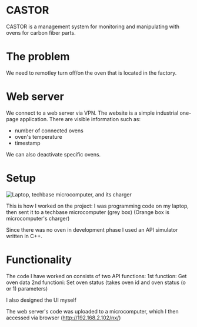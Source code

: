 # CASTOR

CASTOR is a management system for monitoring and manipulating with ovens for carbon fiber parts.

# The problem

We need to remotley turn off/on the oven that is located in the factory.

# Web server

We connect to a web server via VPN. The website is a simple industrial one-page application.
There are visible information such as:
- number of connected ovens
- oven's temperature
- timestamp

We can also deactivate specific ovens.

# Setup

![Laptop, techbase microcomputer, and its charger](/images/setup.png)

This is how I worked on the project: I was programming code on my laptop, then sent it to a techbase microcomputer (grey box)
(Orange box is microcomputer's charger)

Since there was no oven in development phase I used an API simulator written in C++.

# Functionality

The code I have worked on consists of two API functions:
1st function: Get oven data
2nd functioni: Set oven status (takes oven id and oven status (o or 1) parameters)

I also designed the UI myself

The web server's code was uploaded to a microcomputer, which I then accessed via browser (http://192.168.2.102/nx/)
